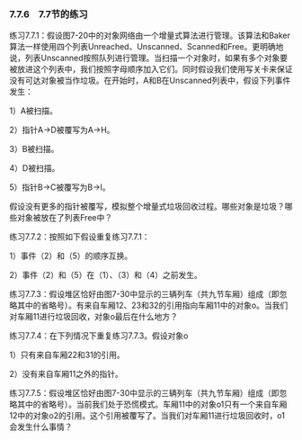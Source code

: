 ### 7.7.6　7.7节的练习

练习7.7.1：假设图7-20中的对象网络由一个增量式算法进行管理。该算法和Baker算法一样使用四个列表Unreached、Unscanned、Scanned和Free。更明确地说，列表Unscanned按照队列进行管理。当扫描一个对象时，如果有多个对象要被放进这个列表中，我们按照字母顺序加入它们。同时假设我们使用写关卡来保证没有可达对象被当作垃圾。在开始时，A和B在Unscanned列表中，假设下列事件发生：

1）A被扫描。

2）指针A→D被覆写为A→H。

3）B被扫描。

4）D被扫描。

5）指针B→C被覆写为B→I。

假设没有更多的指针被覆写，模拟整个增量式垃圾回收过程。哪些对象是垃圾？哪些对象被放在了列表Free中？

练习7.7.2：按照如下假设重复练习7.7.1：

1）事件（2）和（5）的顺序互换。

2）事件（2）和（5）在（1）、（3）和（4）之前发生。

练习7.7.3：假设堆区恰好由图7-30中显示的三辆列车（共九节车厢）组成（即忽略其中的省略号）。有来自车厢12、23和32的引用指向车厢11中的对象o。当我们对车厢11进行垃圾回收，对象o最后在什么地方？

练习7.7.4：在下列情况下重复练习7.7.3。假设对象o

1）只有来自车厢22和31的引用。

2）没有来自车厢11之外的指针。

练习7.7.5：假设堆区恰好由图7-30中显示的三辆列车（共九节车厢）组成（即忽略其中的省略号）。当前我们处于恐慌模式。车厢11中的对象o1只有一个来自车厢12中的对象o2的引用。这个引用被覆写了。当我们对车厢11进行垃圾回收时，o1会发生什么事情？